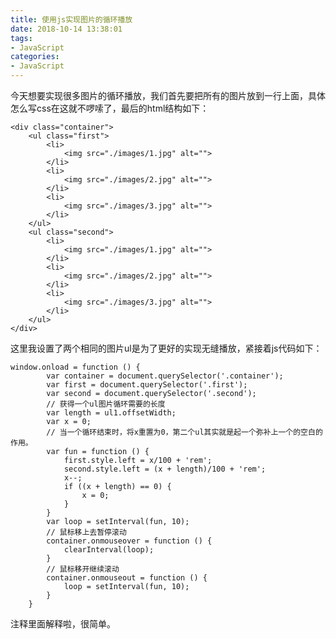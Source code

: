 ```yaml
---
title: 使用js实现图片的循环播放
date: 2018-10-14 13:38:01
tags:
- JavaScript 
categories:
- JavaScript
---
```

今天想要实现很多图片的循环播放，我们首先要把所有的图片放到一行上面，具体怎么写css在这就不啰嗦了，最后的html结构如下：

	<div class="container">
		<ul class="first">
			<li>
				<img src="./images/1.jpg" alt="">
			</li>
			<li>
				<img src="./images/2.jpg" alt="">
			</li>
			<li>
				<img src="./images/3.jpg" alt="">
			</li>
		</ul>
		<ul class="second">
			<li>
				<img src="./images/1.jpg" alt="">
			</li>
			<li>
				<img src="./images/2.jpg" alt="">
			</li>
			<li>
				<img src="./images/3.jpg" alt="">
			</li>
		</ul>
	</div>

这里我设置了两个相同的图片ul是为了更好的实现无缝播放，紧接着js代码如下：

	window.onload = function () {
            var container = document.querySelector('.container');
            var first = document.querySelector('.first');
            var second = document.querySelector('.second');
			// 获得一个ul图片循环需要的长度
            var length = ul1.offsetWidth;
            var x = 0;
			// 当一个循环结束时，将x重置为0，第二个ul其实就是起一个弥补上一个的空白的作用。
            var fun = function () {
                first.style.left = x/100 + 'rem';
                second.style.left = (x + length)/100 + 'rem';
                x--;
                if ((x + length) == 0) {
                    x = 0;
                }
            }
            var loop = setInterval(fun, 10);
			// 鼠标移上去暂停滚动
            container.onmouseover = function () {
                clearInterval(loop);
            }
			// 鼠标移开继续滚动
            container.onmouseout = function () {
                loop = setInterval(fun, 10);
            }
        }  

注释里面解释啦，很简单。           